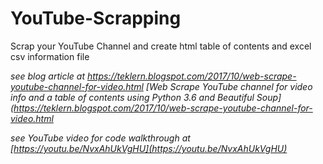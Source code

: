 # YouTube-Scrapping
Scrap your YouTube Channel and create html table of contents and excel csv information file

*see blog article at https://teklern.blogspot.com/2017/10/web-scrape-youtube-channel-for-video.html
[Web Scrape YouTube channel for video info and a table of contents using Python 3.6 and Beautiful Soup](https://teklern.blogspot.com/2017/10/web-scrape-youtube-channel-for-video.html*

*see YouTube video for code walkthrough at [https://youtu.be/NvxAhUkVgHU](https://youtu.be/NvxAhUkVgHU)*

